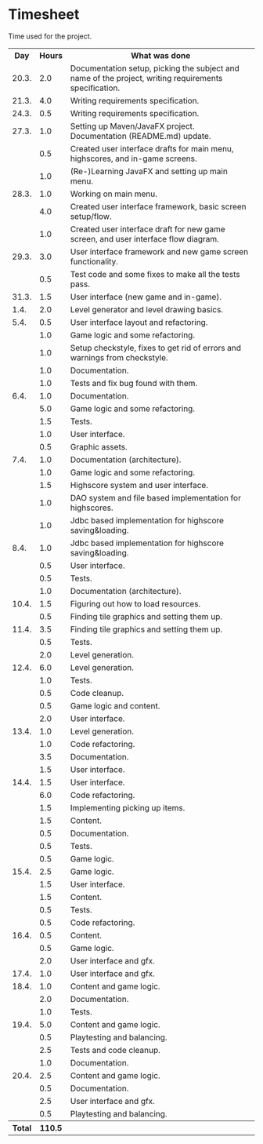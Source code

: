 # Timesheet

Time used for the project.

<table>
  <tr><th>Day</th><th>Hours</th><th>What was done</th></tr>
  <tr><td>20.3.</td><td>  2.0</td><td>Documentation setup, picking the subject and name of the project, writing requirements specification.</td></tr>
  <tr><td>21.3.</td><td>  4.0</td><td>Writing requirements specification.</td></tr>
  <tr><td>24.3.</td><td>  0.5</td><td>Writing requirements specification.</td></tr>
  <tr><td>27.3.</td><td>  1.0</td><td>Setting up Maven/JavaFX project. Documentation (README.md) update.</td></tr>
  <tr><td>     </td><td>  0.5</td><td>Created user interface drafts for main menu, highscores, and in-game screens.</td></tr>
  <tr><td>     </td><td>  1.0</td><td>(Re-)Learning JavaFX and setting up main menu.</td></tr>
  <tr><td>28.3.</td><td>  1.0</td><td>Working on main menu.</td></tr>
  <tr><td>     </td><td>  4.0</td><td>Created user interface framework, basic screen setup/flow.</td></tr>
  <tr><td>     </td><td>  1.0</td><td>Created user interface draft for new game screen, and user interface flow diagram.</td></tr>
  <tr><td>29.3.</td><td>  3.0</td><td>User interface framework and new game screen functionality.</td></tr>
  <tr><td>     </td><td>  0.5</td><td>Test code and some fixes to make all the tests pass.</td></tr>
  <tr><td>31.3.</td><td>  1.5</td><td>User interface (new game and in-game).</td></tr>
  <tr><td> 1.4.</td><td>  2.0</td><td>Level generator and level drawing basics.</td></tr>
  <tr><td> 5.4.</td><td>  0.5</td><td>User interface layout and refactoring.</td></tr>
  <tr><td>     </td><td>  1.0</td><td>Game logic and some refactoring.</td></tr>
  <tr><td>     </td><td>  1.0</td><td>Setup checkstyle, fixes to get rid of errors and warnings from checkstyle.</td></tr>
  <tr><td>     </td><td>  1.0</td><td>Documentation.</td></tr>
  <tr><td>     </td><td>  1.0</td><td>Tests and fix bug found with them.</td></tr>
  <tr><td> 6.4.</td><td>  1.0</td><td>Documentation.</td></tr>
  <tr><td>     </td><td>  5.0</td><td>Game logic and some refactoring.</td></tr>
  <tr><td>     </td><td>  1.5</td><td>Tests.</td></tr>
  <tr><td>     </td><td>  1.0</td><td>User interface.</td></tr>
  <tr><td>     </td><td>  0.5</td><td>Graphic assets.</td></tr>
  <tr><td> 7.4.</td><td>  1.0</td><td>Documentation (architecture).</td></tr>
  <tr><td>     </td><td>  1.0</td><td>Game logic and some refactoring.</td></tr>
  <tr><td>     </td><td>  1.5</td><td>Highscore system and user interface.</td></tr>
  <tr><td>     </td><td>  1.0</td><td>DAO system and file based implementation for highscores.</td></tr>
  <tr><td>     </td><td>  1.0</td><td>Jdbc based implementation for highscore saving&loading.</td></tr>
  <tr><td> 8.4.</td><td>  1.0</td><td>Jdbc based implementation for highscore saving&loading.</td></tr>
  <tr><td>     </td><td>  0.5</td><td>User interface.</td></tr>
  <tr><td>     </td><td>  0.5</td><td>Tests.</td></tr>
  <tr><td>     </td><td>  1.0</td><td>Documentation (architecture).</td></tr>
  <tr><td>10.4.</td><td>  1.5</td><td>Figuring out how to load resources.</td></tr>
  <tr><td>     </td><td>  0.5</td><td>Finding tile graphics and setting them up.</td></tr>
  <tr><td>11.4.</td><td>  3.5</td><td>Finding tile graphics and setting them up.</td></tr>
  <tr><td>     </td><td>  0.5</td><td>Tests.</td></tr>
  <tr><td>     </td><td>  2.0</td><td>Level generation.</td></tr>
  <tr><td>12.4.</td><td>  6.0</td><td>Level generation.</td></tr>
  <tr><td>     </td><td>  1.0</td><td>Tests.</td></tr>
  <tr><td>     </td><td>  0.5</td><td>Code cleanup.</td></tr>
  <tr><td>     </td><td>  0.5</td><td>Game logic and content.</td></tr>
  <tr><td>     </td><td>  2.0</td><td>User interface.</td></tr>
  <tr><td>13.4.</td><td>  1.0</td><td>Level generation.</td></tr>
  <tr><td>     </td><td>  1.0</td><td>Code refactoring.</td></tr>
  <tr><td>     </td><td>  3.5</td><td>Documentation.</td></tr>
  <tr><td>     </td><td>  1.5</td><td>User interface.</td></tr>
  <tr><td>14.4.</td><td>  1.5</td><td>User interface.</td></tr>
  <tr><td>     </td><td>  6.0</td><td>Code refactoring.</td></tr>
  <tr><td>     </td><td>  1.5</td><td>Implementing picking up items.</td></tr>
  <tr><td>     </td><td>  1.5</td><td>Content.</td></tr>
  <tr><td>     </td><td>  0.5</td><td>Documentation.</td></tr>
  <tr><td>     </td><td>  0.5</td><td>Tests.</td></tr>
  <tr><td>     </td><td>  0.5</td><td>Game logic.</td></tr>
  <tr><td>15.4.</td><td>  2.5</td><td>Game logic.</td></tr>
  <tr><td>     </td><td>  1.5</td><td>User interface.</td></tr>
  <tr><td>     </td><td>  1.5</td><td>Content.</td></tr>
  <tr><td>     </td><td>  0.5</td><td>Tests.</td></tr>
  <tr><td>     </td><td>  0.5</td><td>Code refactoring.</td></tr>
  <tr><td>16.4.</td><td>  0.5</td><td>Content.</td></tr>
  <tr><td>     </td><td>  0.5</td><td>Game logic.</td></tr>
  <tr><td>     </td><td>  2.0</td><td>User interface and gfx.</td></tr>
  <tr><td>17.4.</td><td>  1.0</td><td>User interface and gfx.</td></tr>
  <tr><td>18.4.</td><td>  1.0</td><td>Content and game logic.</td></tr>
  <tr><td>     </td><td>  2.0</td><td>Documentation.</td></tr>
  <tr><td>     </td><td>  1.0</td><td>Tests.</td></tr>
  <tr><td>19.4.</td><td>  5.0</td><td>Content and game logic.</td></tr>
  <tr><td>     </td><td>  0.5</td><td>Playtesting and balancing.</td></tr>
  <tr><td>     </td><td>  2.5</td><td>Tests and code cleanup.</td></tr>
  <tr><td>     </td><td>  1.0</td><td>Documentation.</td></tr>
  <tr><td>20.4.</td><td>  2.5</td><td>Content and game logic.</td></tr>
  <tr><td>     </td><td>  0.5</td><td>Documentation.</td></tr>
  <tr><td>     </td><td>  2.5</td><td>User interface and gfx.</td></tr>
  <tr><td>     </td><td>  0.5</td><td>Playtesting and balancing.</td></tr>
  <tr><th>Total</th><th>110.5</th><th></th></tr>
</table>
